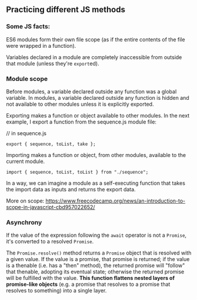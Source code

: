 ## Practicing different JS methods

### Some JS facts:

ES6 modules form their own file scope (as if the entire contents of the file were wrapped in a function).

Variables declared in a module are completely inaccessible from outside that module (unless they're `export`ed).

### Module scope

Before modules, a variable declared outside any function was a global variable. In modules, a variable declared outside any function is hidden and not available to other modules unless it is explicitly exported.

Exporting makes a function or object available to other modules. In the next example, I export a function from the sequence.js module file:

// in sequence.js
```
export { sequence, toList, take };
```
Importing makes a function or object, from other modules, available to the current module.
```
import { sequence, toList, toList } from "./sequence";
```
In a way, we can imagine a module as a self-executing function that takes the import data as inputs and returns the export data.

More on scope: https://www.freecodecamp.org/news/an-introduction-to-scope-in-javascript-cbd957022652/

### Asynchrony

If the value of the expression following the `await` operator is not a `Promise`, it's converted to a resolved `Promise`.

The `Promise.resolve()` method returns a `Promise` object that is resolved with a given value. If the value is a promise, that promise is returned; if the value is a thenable (i.e. has a "then" method), the returned promise will "follow" that thenable, adopting its eventual state; otherwise the returned promise will be fulfilled with the value. **This function flattens nested layers of promise-like objects** (e.g. a promise that resolves to a promise that resolves to something) into a single layer.
